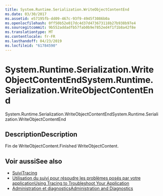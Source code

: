 ```yaml
---
title: System.Runtime.Serialization.WriteObjectContentEnd
ms.date: 03/30/2017
ms.assetid: e57195fb-dd09-467c-93f9-4945f3086b0a
ms.openlocfilehash: 0ff50b52e017dc4d37d473673118b27b938b97e4
ms.sourcegitcommit: 9b552addadfb57fab0b9e7852ed4f1f1b8a42f8e
ms.translationtype: MT
ms.contentlocale: fr-FR
ms.lasthandoff: 04/23/2019
ms.locfileid: "61784590"
---
```

# <a name="systemruntimeserializationwriteobjectcontentend"></a><span data-ttu-id="c4dfd-102">System.Runtime.Serialization.WriteObjectContentEnd</span><span class="sxs-lookup"><span data-stu-id="c4dfd-102">System.Runtime.Serialization.WriteObjectContentEnd</span></span>
<span data-ttu-id="c4dfd-103">System.Runtime.Serialization.WriteObjectContentEnd</span><span class="sxs-lookup"><span data-stu-id="c4dfd-103">System.Runtime.Serialization.WriteObjectContentEnd</span></span>  
  
## <a name="description"></a><span data-ttu-id="c4dfd-104">Description</span><span class="sxs-lookup"><span data-stu-id="c4dfd-104">Description</span></span>  
 <span data-ttu-id="c4dfd-105">Fin de WriteObjectContent.</span><span class="sxs-lookup"><span data-stu-id="c4dfd-105">Finished WriteObjectContent.</span></span>  
  
## <a name="see-also"></a><span data-ttu-id="c4dfd-106">Voir aussi</span><span class="sxs-lookup"><span data-stu-id="c4dfd-106">See also</span></span>

- [<span data-ttu-id="c4dfd-107">Suivi</span><span class="sxs-lookup"><span data-stu-id="c4dfd-107">Tracing</span></span>](../../../../../docs/framework/wcf/diagnostics/tracing/index.md)
- [<span data-ttu-id="c4dfd-108">Utilisation du suivi pour résoudre les problèmes posés par votre application</span><span class="sxs-lookup"><span data-stu-id="c4dfd-108">Using Tracing to Troubleshoot Your Application</span></span>](../../../../../docs/framework/wcf/diagnostics/tracing/using-tracing-to-troubleshoot-your-application.md)
- [<span data-ttu-id="c4dfd-109">Administration et diagnostics</span><span class="sxs-lookup"><span data-stu-id="c4dfd-109">Administration and Diagnostics</span></span>](../../../../../docs/framework/wcf/diagnostics/index.md)
